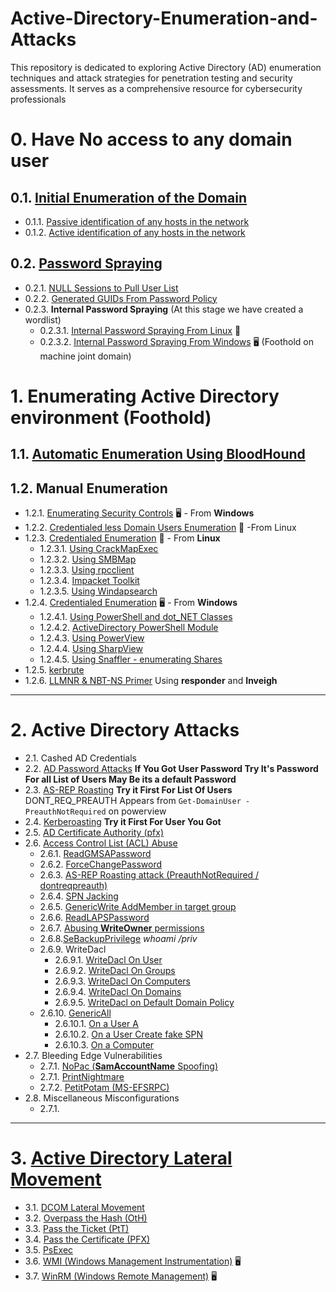 # Active-Directory-Enumeration-and-Attacks
This repository is dedicated to exploring Active Directory (AD) enumeration techniques and attack strategies for penetration testing and security assessments. It serves as a comprehensive resource for cybersecurity professionals
# 0. Have No access to any domain user
## 0.1. [Initial Enumeration of the Domain](https://github.com/MGamalCYSEC/Active-Directory-Enumeration-and-Attacks/blob/main/AD%20Enumeration/Initial%20Enumeration%20of%20the%20Domain.md)
  - 0.1.1. [Passive identification of any hosts in the network](https://github.com/MGamalCYSEC/Active-Directory-Enumeration-and-Attacks/blob/main/AD%20Enumeration/Passive_identification.md)
  - 0.1.2. [Active identification of any hosts in the network](https://github.com/MGamalCYSEC/Active-Directory-Enumeration-and-Attacks/blob/main/AD%20Enumeration/Active_identification.md)
## 0.2. [Password Spraying](https://github.com/MGamalCYSEC/Active-Directory-Enumeration-and-Attacks/blob/main/AD%20Enumeration/Password%20Spraying.md)
  - 0.2.1. [NULL Sessions to Pull User List](https://github.com/MGamalCYSEC/Active-Directory-Enumeration-and-Attacks/blob/main/AD%20Enumeration/NULL%20Sessions.md#null-sessions-to-pull-user-list)
  - 0.2.2. [Generated GUIDs From Password Policy](https://github.com/MGamalCYSEC/Active-Directory-Enumeration-and-Attacks/blob/main/AD%20Enumeration/Password%20Policy%20Enum.md)
  - 0.2.3. **Internal Password Spraying** (At this stage  we have created a wordlist)
     - 0.2.3.1. [Internal Password Spraying From Linux](https://github.com/MGamalCYSEC/Active-Directory-Enumeration-and-Attacks/blob/main/AD%20Enumeration/Password%20Spraying%20from%20Linux.md) 🐧
     - 0.2.3.2. [Internal Password Spraying From Windows](https://github.com/MGamalCYSEC/Active-Directory-Enumeration-and-Attacks/blob/main/AD%20Enumeration/Password%20Spraying%20from%20Windows.md) 🖥️ (Foothold on machine joint domain)
# 1. Enumerating Active Directory environment (Foothold) 
## 1.1. [Automatic Enumeration Using BloodHound](https://github.com/MGamalCYSEC/Active-Directory-Enumeration-and-Attacks/blob/main/AD%20Enumeration/AD%20Automatic%20Enumeration.md)
## 1.2. Manual Enumeration
  - 1.2.1. [Enumerating Security Controls](https://github.com/MGamalCYSEC/Active-Directory-Enumeration-and-Attacks/blob/main/AD%20Enumeration/Enumerating%20Security%20Controls.md) 🖥️ - From **Windows**
  - 1.2.2. [Credentialed less Domain Users Enumeration](https://github.com/MGamalCYSEC/Active-Directory-Enumeration-and-Attacks/blob/main/AD%20Enumeration/DomainUsers.md) 🐧 -From Linux
  - 1.2.3. [Credentialed Enumeration](https://github.com/MGamalCYSEC/Active-Directory-Enumeration-and-Attacks/blob/main/AD%20Enumeration/Manual%20Enumeration/Credentialed%20Enumeration%20from%20linux.md) 🐧 - From **Linux**
      - 1.2.3.1. [Using CrackMapExec](https://github.com/MGamalCYSEC/Active-Directory-Enumeration-and-Attacks/blob/main/AD%20Enumeration/Manual%20Enumeration/Credentialed%20Enumeration.md#using-crackmapexec-now-netexec)
      - 1.2.3.2. [Using SMBMap](https://github.com/MGamalCYSEC/Active-Directory-Enumeration-and-Attacks/blob/main/AD%20Enumeration/Manual%20Enumeration/Credentialed%20Enumeration.md#using-smbmap)
      - 1.2.3.3. [Using rpcclient](https://github.com/MGamalCYSEC/Active-Directory-Enumeration-and-Attacks/blob/main/AD%20Enumeration/Manual%20Enumeration/Credentialed%20Enumeration.md#using-rpcclient)
      - 1.2.3.4. [Impacket Toolkit](https://github.com/MGamalCYSEC/Active-Directory-Enumeration-and-Attacks/blob/main/AD%20Enumeration/Manual%20Enumeration/Credentialed%20Enumeration.md#impacket-toolkit)
      - 1.2.3.5. [Using Windapsearch](https://github.com/MGamalCYSEC/Active-Directory-Enumeration-and-Attacks/blob/main/AD%20Enumeration/Manual%20Enumeration/Credentialed%20Enumeration.md#using-windapsearch-that-utilizing-ldap-queries)
  - 1.2.4. [Credentialed Enumeration](https://github.com/MGamalCYSEC/Active-Directory-Enumeration-and-Attacks/blob/main/AD%20Enumeration/Manual%20Enumeration/Credentialed%20Enumeration%20-%20from%20Windows.md) 🖥️ - From **Windows**
      - 1.2.4.1. [Using PowerShell and dot_NET Classes](https://github.com/MGamalCYSEC/Active-Directory-Enumeration-and-Attacks/blob/main/AD%20Enumeration/Manual%20Enumeration/Using%20PowerShell%20and%20dot_NET%20Classes.md)
      - 1.2.4.2. [ActiveDirectory PowerShell Module](https://github.com/MGamalCYSEC/Active-Directory-Enumeration-and-Attacks/blob/main/AD%20Enumeration/Manual%20Enumeration/ActiveDirectory%20PowerShell.md)
      - 1.2.4.3. [Using PowerView](https://github.com/MGamalCYSEC/Active-Directory-Enumeration-and-Attacks/blob/main/AD%20Enumeration/Manual%20Enumeration/PowerView.md)
      - 1.2.4.4. [Using SharpView](https://github.com/MGamalCYSEC/Active-Directory-Enumeration-and-Attacks/blob/main/AD%20Enumeration/Manual%20Enumeration/SharpView.md)
      - 1.2.4.5. [Using Snaffler - enumerating Shares](https://github.com/MGamalCYSEC/Active-Directory-Enumeration-and-Attacks/blob/main/AD%20Enumeration/Manual%20Enumeration/Snaffler.md)
  - 1.2.5. [kerbrute](https://github.com/MGamalCYSEC/Active-Directory-Enumeration-and-Attacks/blob/main/AD%20Enumeration/Manual%20Enumeration/Kerbrute.md)
  - 1.2.6. [LLMNR & NBT-NS Primer](https://github.com/MGamalCYSEC/Active-Directory-Enumeration-and-Attacks/blob/main/AD%20Enumeration/Manual%20Enumeration/LLMNR%20%26%20NBT-NS%20Primer.md) Using **responder** and **Inveigh**

---
# 2. Active Directory Attacks
- 2.1. Cashed AD Credentials
- 2.2. [AD Password Attacks](https://github.com/MGamalCYSEC/Active-Directory-Enumeration-and-Attacks/blob/main/Active%20Directory%20Attacks/AD%20Password%20Attacks.md) **If You Got User Password Try It's Password For all List of Users May Be its a default Password**
- 2.3. [AS-REP Roasting](https://github.com/MGamalCYSEC/Active-Directory-Enumeration-and-Attacks/blob/main/Active%20Directory%20Attacks/AS-REP%20Roasting.md) **Try it First For List Of Users**
  DONT_REQ_PREAUTH Appears from `Get-DomainUser -PreauthNotRequired` on powerview
- 2.4. [Kerberoasting](https://github.com/MGamalCYSEC/Active-Directory-Enumeration-and-Attacks/blob/main/Active%20Directory%20Attacks/Kerberoasting.md) **Try it First For User You Got**
- 2.5. [AD Certificate Authority (pfx)](https://github.com/MGamalCYSEC/Active-Directory-Enumeration-and-Attacks/blob/main/Active%20Directory%20Attacks/AD%20Certificate%20Authority.md) 
- 2.6. [Access Control List (ACL) Abuse](https://github.com/MGamalCYSEC/Active-Directory-Enumeration-and-Attacks/tree/main/Active%20Directory%20Attacks/Access%20Control%20List%20(ACL)%20Abuse)
  - 2.6.1. [ReadGMSAPassword](https://github.com/MGamalCYSEC/Active-Directory-Enumeration-and-Attacks/blob/main/Active%20Directory%20Attacks/Access%20Control%20List%20(ACL)%20Abuse/ReadGMSAPassword.md)
  - 2.6.2. [ForceChangePassword](https://github.com/MGamalCYSEC/Active-Directory-Enumeration-and-Attacks/blob/main/Active%20Directory%20Attacks/Access%20Control%20List%20(ACL)%20Abuse/ForceChangePassword.md)
  - 2.6.3. [AS-REP Roasting attack (PreauthNotRequired / dontreqpreauth)](https://github.com/MGamalCYSEC/Active-Directory-Enumeration-and-Attacks/blob/main/Active%20Directory%20Attacks/AS-REP%20Roasting.md)
  - 2.6.4. [SPN Jacking](https://github.com/MGamalCYSEC/Active-Directory-Enumeration-and-Attacks/blob/main/Active%20Directory%20Attacks/Access%20Control%20List%20(ACL)%20Abuse/SPN%20Jacking.md)
  - 2.6.5. [GenericWrite AddMember in target group](https://github.com/MGamalCYSEC/Active-Directory-Enumeration-and-Attacks/blob/main/Active%20Directory%20Attacks/Access%20Control%20List%20(ACL)%20Abuse/GenericWrite.md)
  - 2.6.6. [ReadLAPSPassword](https://github.com/MGamalCYSEC/Active-Directory-Enumeration-and-Attacks/blob/main/Active%20Directory%20Attacks/Access%20Control%20List%20(ACL)%20Abuse/ReadLAPSPassword.md)
  - 2.6.7. [Abusing **WriteOwner** permissions](https://github.com/MGamalCYSEC/Active-Directory-Enumeration-and-Attacks/blob/main/Active%20Directory%20Attacks/Access%20Control%20List%20(ACL)%20Abuse/WriteOwner.md)
  - 2.6.8.[SeBackupPrivilege](https://github.com/MGamalCYSEC/Active-Directory-Enumeration-and-Attacks/blob/main/Active%20Directory%20Attacks/Access%20Control%20List%20(ACL)%20Abuse/SeBackupPrivilege.md) _whoami /priv_
  - 2.6.9. WriteDacl
     - 2.6.9.1. [WriteDacl On User](https://github.com/MGamalCYSEC/Active-Directory-Enumeration-and-Attacks/blob/main/Active%20Directory%20Attacks/Access%20Control%20List%20(ACL)%20Abuse/WriteDacl%20On%20User.md)
     - 2.6.9.2. [WriteDacl On Groups](https://github.com/MGamalCYSEC/Active-Directory-Enumeration-and-Attacks/blob/main/Active%20Directory%20Attacks/Access%20Control%20List%20(ACL)%20Abuse/WriteDacl%20On%20Groups.md)
     - 2.6.9.3. [WriteDacl On Computers](https://github.com/MGamalCYSEC/Active-Directory-Enumeration-and-Attacks/blob/main/Active%20Directory%20Attacks/Access%20Control%20List%20(ACL)%20Abuse/WriteDacl%20On%20Computers.md)
     - 2.6.9.4. [WriteDacl On Domains](https://github.com/MGamalCYSEC/Active-Directory-Enumeration-and-Attacks/blob/main/Active%20Directory%20Attacks/Access%20Control%20List%20(ACL)%20Abuse/WriteDacl%20On%20Domains.md)
     - 2.6.9.5. [WriteDacl on Default Domain Policy](https://github.com/MGamalCYSEC/Active-Directory-Enumeration-and-Attacks/blob/main/Active%20Directory%20Attacks/Access%20Control%20List%20(ACL)%20Abuse/WriteDacl%20on%20Default%20Domain%20Policy.md)
  - 2.6.10. [GenericAll](https://github.com/MGamalCYSEC/Active-Directory-Enumeration-and-Attacks/blob/main/Active%20Directory%20Attacks/Access%20Control%20List%20(ACL)%20Abuse/GenericAll.md)
     - 2.6.10.1. [On a User A](https://github.com/MGamalCYSEC/Active-Directory-Enumeration-and-Attacks/blob/main/Active%20Directory%20Attacks/Access%20Control%20List%20(ACL)%20Abuse/ForceChangePassword.md)
     - 2.6.10.2. [On a User Create fake SPN](https://github.com/MGamalCYSEC/Active-Directory-Enumeration-and-Attacks/blob/main/Active%20Directory%20Attacks/Access%20Control%20List%20(ACL)%20Abuse/SPN%20Jacking.md)
     - 2.6.10.3. [On a Computer](https://github.com/MGamalCYSEC/Active-Directory-Enumeration-and-Attacks/blob/main/Active%20Directory%20Attacks/Access%20Control%20List%20(ACL)%20Abuse/GenericAll%20permissions%20to%20the%20computer%20(RBCD).md)
- 2.7. Bleeding Edge Vulnerabilities
  - 2.7.1. [NoPac (**SamAccountName** Spoofing)](https://github.com/MGamalCYSEC/Active-Directory-Enumeration-and-Attacks/blob/main/Active%20Directory%20Attacks/NoPac%20(SamAccountName%20Spoofing).md)
  - 2.7.1. [PrintNightmare](https://github.com/MGamalCYSEC/Active-Directory-Enumeration-and-Attacks/blob/main/Active%20Directory%20Attacks/PrintNightmare.md)
  - 2.7.2. [PetitPotam (MS-EFSRPC)](https://github.com/MGamalCYSEC/Active-Directory-Enumeration-and-Attacks/blob/main/Active%20Directory%20Attacks/PetitPotam%20(MS-EFSRPC).md)
- 2.8. Miscellaneous Misconfigurations
  - 2.7.1. 
---
# 3. [Active Directory Lateral Movement](https://github.com/MGamalCYSEC/Active-Directory-Enumeration-and-Attacks/tree/main/AD%20Lateral%20Movement)
- 3.1. [DCOM Lateral Movement](https://github.com/MGamalCYSEC/Active-Directory-Enumeration-and-Attacks/blob/main/AD%20Lateral%20Movement/DCOM.md)
- 3.2. [Overpass the Hash (OtH)](https://github.com/MGamalCYSEC/Active-Directory-Enumeration-and-Attacks/blob/main/AD%20Lateral%20Movement/Overpass%20the%20Hash.md)
- 3.3. [Pass the Ticket (PtT)](https://github.com/MGamalCYSEC/Active-Directory-Enumeration-and-Attacks/blob/main/AD%20Lateral%20Movement/Pass%20the%20Ticket.md)
- 3.4. [Pass the Certificate (PFX)](https://github.com/MGamalCYSEC/Active-Directory-Enumeration-and-Attacks/blob/main/AD%20Lateral%20Movement/Pass%20the%20Certificate(PFX).md)
- 3.5. [PsExec](https://github.com/MGamalCYSEC/Active-Directory-Enumeration-and-Attacks/blob/main/AD%20Lateral%20Movement/PsExec.md)
- 3.6. [WMI (Windows Management Instrumentation)](https://github.com/MGamalCYSEC/Active-Directory-Enumeration-and-Attacks/blob/main/AD%20Lateral%20Movement/WMI.md) 🖥️
- 3.7. [WinRM (Windows Remote Management)](https://github.com/MGamalCYSEC/Active-Directory-Enumeration-and-Attacks/blob/main/AD%20Lateral%20Movement/WinRM.md) 🖥️
